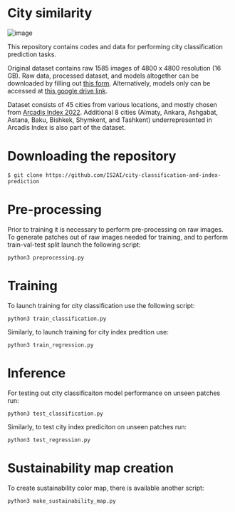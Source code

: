 # City similarity

![image](https://github.com/IS2AI/city-similarity/assets/5821328/7e4086ea-3af9-4458-a723-23816f2fc0af)




This repository contains codes and data for performing city classification prediction tasks.

Original dataset contains raw 1585 images of 4800 x 4800 resolution (16 GB). Raw data, processed dataset, and models altogether can be downloaded by filling out [this form](https://forms.gle/vsg8SqTB1V6iqXx3A).
Alternatively, models only can be accessed at [this google drive link](https://drive.google.com/drive/folders/1-7C7YY3ejCsLZlXKM5o0E8kT5IY2ROyK?usp=sharing).

Dataset consists of 45 cities from various locations, and mostly chosen from [Arcadis Index 2022](https://www.arcadis.com/en/knowledge-hub/perspectives/global/sustainable-cities-index). Additional 8 cities (Almaty, Ankara, Ashgabat, Astana, Baku, Bishkek, Shymkent, and Tashkent) underrepresented in Arcadis Index is also part of the dataset.

# Downloading the repository

```
$ git clone https://github.com/IS2AI/city-classification-and-index-prediction
```

# Pre-processing 

Prior to training it is necessary to perform pre-processing on raw images. To generate patches out of raw images needed for training, and to perform train-val-test split launch the following script:

```
python3 preprocessing.py
```

# Training

To launch training for city classification use the following script:
```
python3 train_classification.py
```

Similarly, to launch training for city index predition use:
```
python3 train_regression.py
```

# Inference

For testing out city classificaiton model performance on unseen patches run:
```
python3 test_classification.py
```

Similarly, to test city index prediciton on unseen patches run:
```
python3 test_regression.py
```

# Sustainability map creation

To create sustainability color map, there is available another script:

```
python3 make_sustainability_map.py
```

